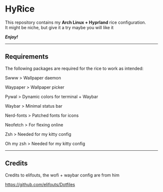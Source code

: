 # HyRice

This repository contains my **Arch Linux + Hyprland** rice configuration.  
It might be niche, but give it a try maybe you will like it 

***Enjoy!***

---

## Requirements  

The following packages are required for the rice to work as intended:  

Swww > Wallpaper daemon

Waypaper > Wallpaper picker

Pywal > Dynamic colors for terminal + Waybar

Waybar > Minimal status bar

Nerd-fonts > Patched fonts for icons

Neofetch > For flexing online

Zsh > Needed for my kitty config

Oh my zsh > Needed for my kitty config

---

## Credits

Credits to elifouts, the wofi + waybar config are from him

https://github.com/elifouts/Dotfiles
